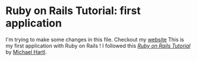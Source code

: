 # Ruby on Rails Tutorial: first application

I'm trying to make some changes in this file. 
Checkout my [website](http://mathieulajoinie.fr)
This is my first application with Ruby on Rails !
I followed this
[*Ruby on Rails Tutorial*](http://railstutorial.org/)
by [Michael Hartl](http://michaelhartl.com/).